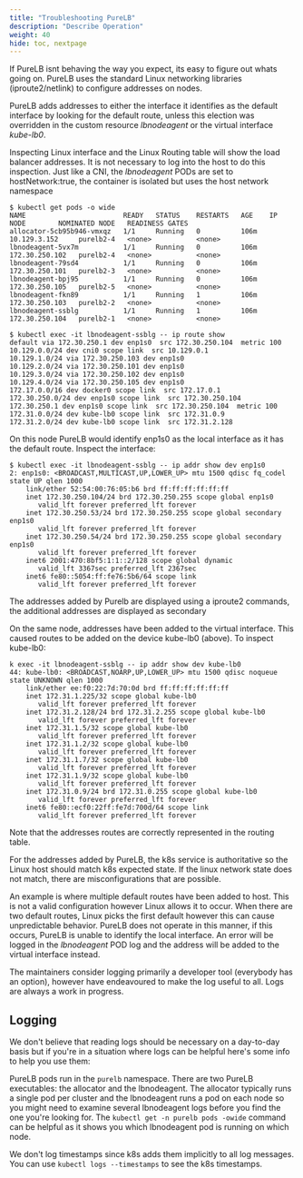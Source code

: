```yaml
---
title: "Troubleshooting PureLB"
description: "Describe Operation"
weight: 40
hide: toc, nextpage
---
```


If PureLB isnt behaving the way you expect, its easy to figure out whats going on.  PureLB uses the standard Linux networking libraries (iproute2/netlink) to configure addresses on nodes.

PureLB adds addresses to either the interface it identifies as the default interface by looking for the default route, unless this election was overridden in the custom resource _lbnodeagent_ or the virtual interface _kube-lb0_.


Inspecting Linux interface and the Linux Routing table will show the load balancer addresses.  It is not necessary to log into the host to do this inspection.  Just like a CNI, the _lbnodeagent_ PODs are set to hostNetwork:true, the container is isolated but uses the host network namespace


```plaintext
$ kubectl get pods -o wide
NAME                        READY   STATUS    RESTARTS   AGE    IP               NODE        NOMINATED NODE   READINESS GATES
allocator-5cb95b946-vmxqz   1/1     Running   0          106m   10.129.3.152     purelb2-4   <none>           <none>
lbnodeagent-5vx7m           1/1     Running   0          106m   172.30.250.102   purelb2-4   <none>           <none>
lbnodeagent-79sd4           1/1     Running   0          106m   172.30.250.101   purelb2-3   <none>           <none>
lbnodeagent-bpj95           1/1     Running   0          106m   172.30.250.105   purelb2-5   <none>           <none>
lbnodeagent-fkn89           1/1     Running   1          106m   172.30.250.103   purelb2-2   <none>           <none>
lbnodeagent-ssblg           1/1     Running   1          106m   172.30.250.104   purelb2-1   <none>           <none>

$ kubectl exec -it lbnodeagent-ssblg -- ip route show
default via 172.30.250.1 dev enp1s0  src 172.30.250.104  metric 100 
10.129.0.0/24 dev cni0 scope link  src 10.129.0.1 
10.129.1.0/24 via 172.30.250.103 dev enp1s0 
10.129.2.0/24 via 172.30.250.101 dev enp1s0 
10.129.3.0/24 via 172.30.250.102 dev enp1s0 
10.129.4.0/24 via 172.30.250.105 dev enp1s0 
172.17.0.0/16 dev docker0 scope link  src 172.17.0.1 
172.30.250.0/24 dev enp1s0 scope link  src 172.30.250.104 
172.30.250.1 dev enp1s0 scope link  src 172.30.250.104  metric 100 
172.31.0.0/24 dev kube-lb0 scope link  src 172.31.0.9 
172.31.2.0/24 dev kube-lb0 scope link  src 172.31.2.128 

```

On this node PureLB would identify enp1s0 as the local interface as it has the default route.  Inspect the interface:

```plaintext
$ kubectl exec -it lbnodeagent-ssblg -- ip addr show dev enp1s0
2: enp1s0: <BROADCAST,MULTICAST,UP,LOWER_UP> mtu 1500 qdisc fq_codel state UP qlen 1000
    link/ether 52:54:00:76:05:b6 brd ff:ff:ff:ff:ff:ff
    inet 172.30.250.104/24 brd 172.30.250.255 scope global enp1s0
       valid_lft forever preferred_lft forever
    inet 172.30.250.53/24 brd 172.30.250.255 scope global secondary enp1s0
       valid_lft forever preferred_lft forever
    inet 172.30.250.54/24 brd 172.30.250.255 scope global secondary enp1s0
       valid_lft forever preferred_lft forever
    inet6 2001:470:8bf5:1:1::2/128 scope global dynamic 
       valid_lft 3367sec preferred_lft 2367sec
    inet6 fe80::5054:ff:fe76:5b6/64 scope link 
       valid_lft forever preferred_lft forever
```
The addresses added by Purelb are displayed using a iproute2 commands, the additional addresses are displayed as secondary


On the same node, addresses have been added to the virtual interface.  This caused routes to be added on the device kube-lb0 (above). To inspect kube-lb0:

```plaintext
k exec -it lbnodeagent-ssblg -- ip addr show dev kube-lb0
44: kube-lb0: <BROADCAST,NOARP,UP,LOWER_UP> mtu 1500 qdisc noqueue state UNKNOWN qlen 1000
    link/ether ee:f0:22:7d:70:0d brd ff:ff:ff:ff:ff:ff
    inet 172.31.1.225/32 scope global kube-lb0
       valid_lft forever preferred_lft forever
    inet 172.31.2.128/24 brd 172.31.2.255 scope global kube-lb0
       valid_lft forever preferred_lft forever
    inet 172.31.1.5/32 scope global kube-lb0
       valid_lft forever preferred_lft forever
    inet 172.31.1.2/32 scope global kube-lb0
       valid_lft forever preferred_lft forever
    inet 172.31.1.7/32 scope global kube-lb0
       valid_lft forever preferred_lft forever
    inet 172.31.1.9/32 scope global kube-lb0
       valid_lft forever preferred_lft forever
    inet 172.31.0.9/24 brd 172.31.0.255 scope global kube-lb0
       valid_lft forever preferred_lft forever
    inet6 fe80::ecf0:22ff:fe7d:700d/64 scope link 
       valid_lft forever preferred_lft forever
```

Note that the addresses routes are correctly represented in the routing table.



For the addresses added by PureLB, the k8s service is authoritative so the Linux host should match k8s expected state.  If the linux network state does not match, there are misconfigurations that are possible.

An example is where multiple default routes have been added to host.  This is not a valid configuration however Linux allows it to occur.  When there are two default routes, Linux picks the first default however this can cause unpredictable behavior.  PureLB does not operate in this manner, if this occurs, PureLB is unable to identify the local interface.   An error will be logged in the _lbnodeagent_ POD log and the address will be added to the virtual interface instead.

The maintainers consider logging primarily a developer tool (everybody has an option), however have endeavoured to make the log useful to all.  Logs are always a work in progress.

## Logging

We don't believe that reading logs should be necessary on a day-to-day basis but if you're in a situation where logs can be helpful here's some info to help you use them:

PureLB pods run in the `purelb` namespace. There are two PureLB executables: the allocator and the lbnodeagent. The allocator typically runs a single pod per cluster and the lbnodeagent runs a pod on each node so you might need to examine several lbnodeagent logs before you find the one you're looking for. The `kubectl get -n purelb pods -owide` command can be helpful as it shows you which lbnodeagent pod is running on which node.

We don't log timestamps since k8s adds them implicitly to all log messages. You can use `kubectl logs --timestamps` to see the k8s timestamps.
